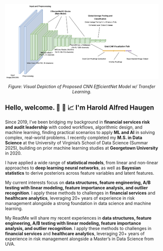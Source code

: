
<div align="center">
<img src="https://github.com/alfskoyen/alfskoyen/blob/main/support/Landslide_ENB3_model_drawio.png?raw=true"alt="Visual Depiction of Proposed CNN EfficientNet Model w/ Transfer Learning" width="700"/>
<p><em>Figure: Visual Depiction of Proposed CNN EfficientNet Model w/ Transfer Learning.</em></p>
</div>



## Hello, welcome. :milky_way: :triangular_ruler: :chart_with_upwards_trend: I'm Harold Alfred Haugen

Since 2019, I’ve been bridging my background in **financial services risk and audit leadership** with coded workflows, algorithmic design, and machine learning, finding practical scenarios to apply **ML and AI** in solving complex, real-world problems. I recently completed my **M.S. in Data Science** at the University of Virginia’s School of Data Science (Summar 2025), building on prior machine learning studies at **Georgetown University** in 2020. 

I have applied a wide range of **statistical models**, from linear and non-linear approaches to **deep learning neural networks**, as well as **Bayesian statistics** to derive posteriors across feature variables and latent features.  

My current interests focus on **data structures, feature engineering, A/B testing with linear modeling, feature importance analysis, and outlier recognition**. I apply these methods to challenges in **financial services** and **healthcare analytics**, leveraging 20+ years of experience in risk management alongside a strong foundation in data science and machine learning.  



My ReadMe will share my recent experiences in **data structures, feature engineering, A/B testing with linear modeling, feature importance analysis, and outlier recognition**. I apply these methods to challenges in **financial services** and **healthcare analytics**, leveraging 20+ years of experience in risk management alongside a Master’s in Data Science from UVA.  

<!--
**alfskoyen/alfskoyen** is a ✨ _special_ ✨ repository because its `README.md` (this file) appears on your GitHub profile.

Here are some ideas to get you started:

- 🔭 I’m currently working on ...
- 🌱 I’m currently learning ...
- 👯 I’m looking to collaborate on ...
- 🤔 I’m looking for help with ...
- 💬 Ask me about ...
- 📫 How to reach me: ...
- 😄 Pronouns: ...
- ⚡ Fun fact: ...
-->
